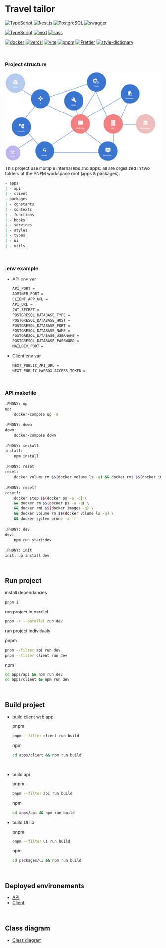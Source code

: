 # Travel tailor

[![TypeScript](https://img.shields.io/badge/TypeScript-007ACC?style=for-the-badge&logo=typescript&logoColor=white)](https://www.typescriptlang.org/docs/)
[![Nest.js](https://img.shields.io/badge/Nest.js-E0234D?style=for-the-badge&logo=nestjs&logoColor=white)]()
[![PostgreSQL](https://img.shields.io/badge/PostgreSQL-336790?style=for-the-badge&logo=postgresql&logoColor=white)]()
[![swagger](https://img.shields.io/badge/Swagger-green?style=for-the-badge&logo=swagger&logoColor=white)](https://swagger.io/)

[![TypeScript](https://img.shields.io/badge/TypeScript-007ACC?style=for-the-badge&logo=typescript&logoColor=white)](https://www.typescriptlang.org/docs/)
[![next](https://img.shields.io/badge/Next.js-20232A?style=for-the-badge&logo=nextdotjs&logoColor=FFFFFF)](https://nextjs.org/)
[![sass](https://img.shields.io/badge/Sass-CC6699?style=for-the-badge&logo=sass&logoColor=white)](https://amzn.github.io/style-dictionary/#/)

[![docker](https://img.shields.io/badge/Docker-2CA5E0?style=for-the-badge&logo=docker&logoColor=white)](https://www.docker.com/)
[![vercel](https://img.shields.io/badge/Vercel-323330?style=for-the-badge&logo=vercel&logoColor=FFF)](https://vercel.com/)
[![vite](https://img.shields.io/badge/Vite-B04EFD?style=for-the-badge&logo=vite&logoColor=FFFFFF)](https://vitejs.dev/)
[![pnpm](https://img.shields.io/badge/PNPM-F69220?style=for-the-badge&logo=pnpm&logoColor=white)](https://pnpm.io/fr/)
[![Prettier](https://img.shields.io/badge/Prettier-1B2B34?style=for-the-badge&logo=prettier&logoColor=white)](https://prettier.io/)
[![style-dictionary](https://img.shields.io/badge/Style_dictionary-3FC5C0?style=for-the-badge&logo=style_dictionary&logoColor=white)](https://amzn.github.io/style-dictionary/#/)

<br/>

### Project structure
<img src="./assets/images/lib-schema.jpg" alt="Lib schema">

<br/>

This project use multiple internal libs and apps. all are orgnaized in two folders at the PNPM workspace root (apps & packages).

```bash
- apps
| - api
| - client
- packages
| - constants
| - contexts
| - functions
| - hooks
| - services
| - styles
| - types
| - ui
| - utils
```

<br/>

### .env example
- API env var
    ```bash
    API_PORT =
    ADMINER_PORT =
    CLIENT_APP_URL =
    API_URL =
    JWT_SECRET =
    POSTGRESQL_DATABASE_TYPE =
    POSTGRESQL_DATABASE_HOST =
    POSTGRESQL_DATABASE_PORT =
    POSTGRESQL_DATABASE_NAME =
    POSTGRESQL_DATABASE_USERNAME =
    POSTGRESQL_DATABASE_PASSWORD =
    MAILDEV_PORT =
    ```
- Client env var
    ```bash
    NEXT_PUBLIC_API_URL =
    NEXT_PUBLIC_MAPBOX_ACCESS_TOKEN =
    ```
<br/>

### API makefile
```bash
.PHONY: up
up:
	docker-compose up -d

.PHONY: down
down:
	docker-compose down

.PHONY: install
install:
	npm install

.PHONY: reset
reset:
	docker volume rm $$(docker volume ls -q) && docker rmi $$(docker images -q)

.PHONY: resetf
resetf:
	docker stop $$(docker ps -a -q) \
	&& docker rm $$(docker ps -a -q) \
	&& docker rmi $$(docker images -q) \
	&& docker volume rm $$(docker volume ls -q) \
	&& docker system prune -a -f

.PHONY: dev
dev: 
	npm run start:dev

.PHONY: init
init: up install dev
```

<br/>

## Run project

install dependancies
```bash
pnpm i
```

run project in parallel
```bash
pnpm -r --parallel run dev
```

run project individualy

pnpm
```bash
pnpm --filter api run dev 
pnpm --filter client run dev 
```
npm
```bash
cd apps/api && npm run dev
cd apps/client && npm run dev
```
<br/>

## Build project
-  build client web app

    pnpm
    ```bash
    pnpm --filter client run build
    ```

    npm
    ```bash
    cd apps/client && npm run build
    ```
    <br/>

-  build api

    pnpm
    ```bash
    pnpm --filter api run build
    ```

    npm
    ```bash
    cd apps/api && npm run build
    ```

-  build UI lib

    pnpm
    ```bash
    pnpm --filter ui run build
    ```

    npm
    ```bash
    cd packages/ui && npm run build
    ```

    <br/>

## Deployed environements

- [API](https://travel-tailor-api.vercel.app/api/v1/doc)
- [Client](https://travel-tailor-client.vercel.app/)

<br/>

## Class diagram
- [Class diagram](https://dbdiagram.io/d/637e1c76c9abfc611174bd92)
